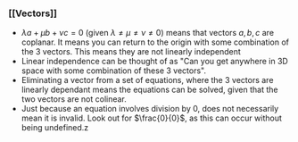 ### [[Vectors]]
- $\lambda a + \mu b + \nu c=0$ (given $\lambda \neq\mu\neq\nu\neq0$) means that vectors $a,b,c$ are coplanar. It means you can return to the origin with some combination of the 3 vectors. This means they are not linearly independent
- Linear independence can be thought of as "Can you get anywhere in 3D space with some combination of these 3 vectors".
- Eliminating a vector from a set of equations, where the 3 vectors are linearly dependant means the equations can be solved, given that the two vectors are not colinear.
- Just because an equation involves division by 0, does not necessarily mean it is invalid. Look out for $\frac{0}{0}$, as this can occur without being undefined.z
